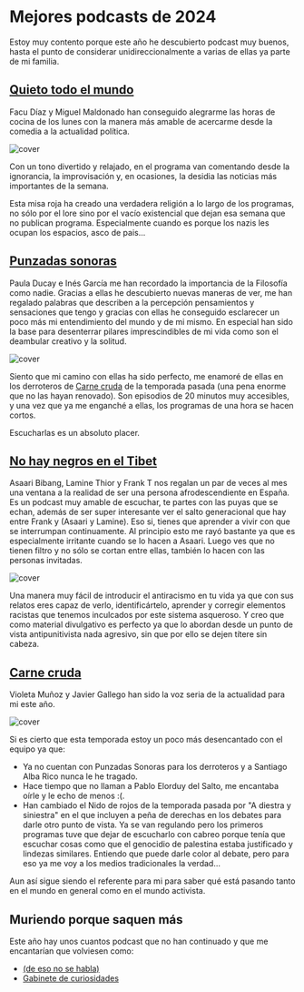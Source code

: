 # Mejores podcasts de 2024

Estoy muy contento porque este año he descubierto podcast muy buenos, hasta el punto de considerar unidireccionalmente a varias de ellas ya parte de mi familia.

## [Quieto todo el mundo](https://www.ivoox.com/podcast-quieto-todo-mundo_sq_f11778903_1.html)

Facu Díaz y Miguel Maldonado han conseguido alegrarme las horas de cocina de los lunes con la manera más amable de acercarme desde la comedia a la actualidad política.

![cover](quieto_todo_el_mundo.jpeg)

Con un tono divertido y relajado, en el programa van comentando desde la ignorancia, la improvisación y, en ocasiones, la desidia las noticias más importantes de la semana.

Esta misa roja ha creado una verdadera religión a lo largo de los programas, no sólo por el lore sino por el vacío existencial que dejan esa semana que no publican programa. Especialmente cuando es porque los nazis les ocupan los espacios, asco de pais...

## [Punzadas sonoras](https://punzadas.com/punzadas-sonoras/)

Paula Ducay e Inés García me han recordado la importancia de la Filosofía como nadie. Gracias a ellas he descubierto nuevas maneras de ver, me han regalado palabras que describen a la percepción pensamientos y sensaciones que tengo y gracias con ellas he conseguido esclarecer un poco más mi entendimiento del mundo y de mi mismo. En especial han sido la base para desenterrar pilares imprescindibles de mi vida como son el deambular creativo y la solitud.

![cover](punzadas_sonoras.jpeg)

Siento que mi camino con ellas ha sido perfecto, me enamoré de ellas en los derroteros de [Carne cruda](#carne-cruda) de la temporada pasada (una pena enorme que no las hayan renovado). Son episodios de 20 minutos muy accesibles, y una vez que ya me enganché a ellas, los programas de una hora se hacen cortos.

Escucharlas es un absoluto placer.

## [No hay negros en el Tibet](https://es.wikipedia.org/wiki/No_hay_negros_en_el_T%C3%ADbet)

Asaari Bibang, Lamine Thior y Frank T nos regalan un par de veces al mes una ventana a la realidad de ser una persona afrodescendiente en España. Es un podcast muy amable de escuchar, te partes con las puyas que se echan, además de ser super interesante ver el salto generacional que hay entre Frank y (Asaari y Lamine). Eso si, tienes que aprender a vivir con que se interrumpan continuamente. Al principio esto me rayó bastante ya que es especialmente irritante cuando se lo hacen a Asaari. Luego ves que no tienen filtro y no sólo se cortan entre ellas, también lo hacen con las personas invitadas.

![cover](no_hay_negros_en_el_tibet.jpeg)

Una manera muy fácil de introducir el antiracismo en tu vida ya que con sus relatos eres capaz de verlo, identificártelo, aprender y corregir elementos racistas que tenemos inculcados por este sistema asqueroso. Y creo que como material divulgativo es perfecto ya que lo abordan desde un punto de vista antipunitivista nada agresivo, sin que por ello se dejen títere sin cabeza.

## [Carne cruda](https://www.eldiario.es/carnecruda/)

Violeta Muñoz y Javier Gallego han sido la voz seria de la actualidad para mi este año.

![cover](carne_cruda.jpg)

Si es cierto que esta temporada estoy un poco más desencantado con el equipo ya que:

- Ya no cuentan con Punzadas Sonoras para los derroteros y a Santiago Alba Rico nunca le he tragado.
- Hace tiempo que no llaman a Pablo Elorduy del Salto, me encantaba oírle y le echo de menos :(.
- Han cambiado el Nido de rojos de la temporada pasada por "A diestra y siniestra" en el que incluyen a peña de derechas en los debates para darle otro punto de vista. Ya se van regulando pero los primeros programas tuve que dejar de escucharlo con cabreo porque tenía que escuchar cosas como que el genocidio de palestina estaba justificado y lindezas similares. Entiendo que puede darle color al debate, pero para eso ya me voy a los medios tradicionales la verdad...

Aun así sigue siendo el referente para mi para saber qué está pasando tanto en el mundo en general como en el mundo activista.

## Muriendo porque saquen más

Este año hay unos cuantos podcast que no han continuado y que me encantarían que volviesen como:

- [(de eso no se habla)](https://deesonosehabla.com/)
- [Gabinete de curiosidades](https://www.soynuriaperez.com/podcast)

